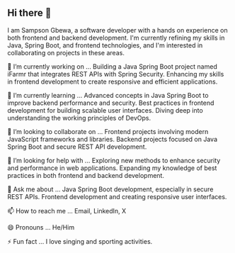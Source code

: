 ## Hi there 👋
I am Sampson Gbewa, a software developer with a hands on experience on both frontend and backend development. I'm currently refining my skills in Java, Spring Boot, and frontend technologies, and I'm interested in collaborating on projects in these areas.

🔭 I’m currently working on ...
Building a Java Spring Boot project named iFarmr that integrates REST APIs with Spring Security.
Enhancing my skills in frontend development to create responsive and efficient applications.

🌱 I’m currently learning ...
Advanced concepts in Java Spring Boot to improve backend performance and security.
Best practices in frontend development for building scalable user interfaces.
Diving deep into understanding the working principles of DevOps.

👯 I’m looking to collaborate on ...
Frontend projects involving modern JavaScript frameworks and libraries.
Backend projects focused on Java Spring Boot and secure REST API development.

🤔 I’m looking for help with ...
Exploring new methods to enhance security and performance in web applications.
Expanding my knowledge of best practices in both frontend and backend development.

💬 Ask me about ...
Java Spring Boot development, especially in secure REST APIs.
Frontend development and creating responsive user interfaces.

📫 How to reach me ...
Email,
LinkedIn,
X

😄 Pronouns ...
He/Him

⚡ Fun fact ...
I love singing and sporting activities. 
